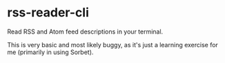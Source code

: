 # rss-reader-cli

Read RSS and Atom feed descriptions in your terminal.

This is very basic and most likely buggy, as it's just a learning exercise for me (primarily in using Sorbet).
